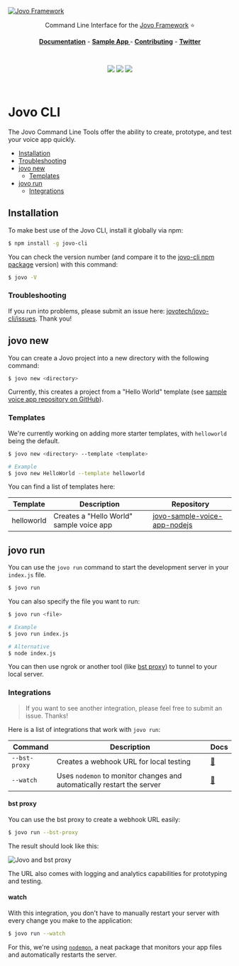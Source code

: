 [![Jovo Framework](https://www.jovo.tech/img/github-logo.png)](https://www.jovo.tech)

<p align="center">Command Line Interface for the <a href="https://github.com/jovotech/jovo-framework-nodejs">Jovo Framework</a> ⭐️</p>

<p align="center">
<a href="https://www.jovo.tech/framework/docs/"><strong>Documentation</strong></a> -
<a href="https://github.com/jovotech/jovo-sample-voice-app-nodejs"><strong>Sample App </strong></a> - <a href="https://github.com/jovotech/jovo-framework-nodejs/blob/master/CONTRIBUTING.md"><strong>Contributing</strong></a> - <a href="https://twitter.com/jovotech"><strong>Twitter</strong></a></p>
<br/>

<p align="center">
<a href="https://travis-ci.org/jovotech/jovo-cli" target="_blank"><img src="https://travis-ci.org/jovotech/jovo-framework-nodejs.svg"></a>
<a href="https://www.npmjs.com/package/jovo-cli" target="_blank"><img src="https://img.shields.io/npm/v/jovo-cli.svg"></a>
<a href="https://gitter.im/jovotech/jovo-framework-nodejs" target="_blank"><img src="https://badges.gitter.im/jovotech/jovo-framework-nodejs.svg"></a>
</p>

<br/>

# Jovo CLI

The Jovo Command Line Tools offer the ability to create, prototype, and test your voice app quickly.

* [Installation](#installation)
 * [Troubleshooting](#troubleshooting)
* [jovo new](#jovo-new)
  * [Templates](#templates)
* [jovo run](#jovo-run)
  * [Integrations](#integrations)


## Installation

To make best use of the Jovo CLI, install it globally via npm:

```sh
$ npm install -g jovo-cli
```

You can check the version number (and compare it to the [jovo-cli npm package](https://www.npmjs.com/package/jovo-cli) version) with this command:

```sh
$ jovo -V
```


### Troubleshooting

If you run into problems, please submit an issue here: [jovotech/jovo-cli/issues](https://github.com/jovotech/jovo-cli/issues). Thank you! 


## jovo new

You can create a Jovo project into a new directory with the following command:

```sh
$ jovo new <directory>
```

Currently, this creates a project from a "Hello World" template (see [sample voice app repository on GitHub](https://github.com/jovotech/jovo-sample-voice-app-nodejs)).

### Templates

We're currently working on adding more starter templates, with `helloworld` being the default. 

```sh
$ jovo new <directory> --template <template>

# Example
$ jovo new HelloWorld --template helloworld
```

You can find a list of templates here:

Template | Description | Repository
------------ | ------------- | -------------
helloworld | Creates a "Hello World" sample voice app | [jovo-sample-voice-app-nodejs](https://github.com/jovotech/jovo-sample-voice-app-nodejs)


## jovo run

You can use the `jovo run` command to start the development server in your `index.js` file.

```sh
$ jovo run
```

You can also specify the file you want to run:

```sh
$ jovo run <file>

# Example
$ jovo run index.js

# Alternative
$ node index.js
```

You can then use ngrok or another tool (like [bst proxy](#bst-proxy)) to tunnel to your local server.


### Integrations

> If you want to see another integration, please feel free to submit an issue. Thanks!

Here is a list of integrations that work with `jovo run`:

Command | Description | Docs
------------ | ------------- | -------------
`--bst-proxy` | Creates a webhook URL for local testing | [📝](#bst-proxy)
`--watch` | Uses `nodemon` to monitor changes and automatically restart the server | [📝](#watch)


#### bst proxy

You can use the bst proxy to create a webhook URL easily:

```sh
$ jovo run --bst-proxy
```

The result should look like this:

![Jovo and bst proxy](https://www.jovo.tech/blog/wp-content/uploads/2017/10/terminal-bst-proxy-1.jpg)

The URL also comes with logging and analytics capabilities for prototyping and testing.

#### watch

With this integration, you don't have to manually restart your server with every change you make to the application:

```sh
$ jovo run --watch
```

For this, we're using [`nodemon`](https://github.com/remy/nodemon), a neat package that monitors your app files and automatically restarts the server.
